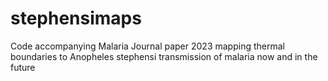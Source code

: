 # stephensimaps
Code accompanying Malaria Journal paper 2023 mapping thermal boundaries to Anopheles stephensi transmission of malaria now and in the future
